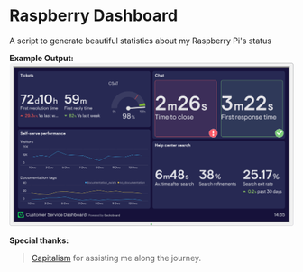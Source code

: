 # Raspberry Dashboard
A script to generate beautiful statistics about my Raspberry Pi's status

**Example Output:**
<img src="assets/example-dashboard.png">

**Special thanks:**
> [Capitalism](https://github.com/NastyPigz) for assisting me along the journey.
